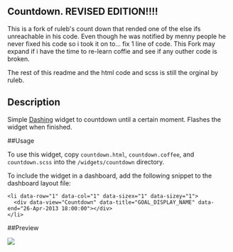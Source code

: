 ## Countdown. REVISED EDITION!!!! 

This is a fork of ruleb's count down that rended one of the else ifs unreachable in his code. Even though he was notified by menny people he never fixed his code so i took it on to... fix 1 line of code. This Fork may expand if i have the time to re-learn coffie and see if any outher code is broken.

The rest of this readme and the html code and scss is still the orginal by ruleb.

## Description

Simple [Dashing](http://shopify.github.com/dashing) widget to countdown until a certain moment.
Flashes the widget when finished.

##Usage

To use this widget, copy `countdown.html`, `countdown.coffee`, and `countdown.scss` into the `/widgets/countdown` directory.

To include the widget in a dashboard, add the following snippet to the dashboard layout file:

    <li data-row="1" data-col="1" data-sizex="1" data-sizey="1">
      <div data-view="Countdown" data-title="GOAL_DISPLAY_NAME" data-end="26-Apr-2013 18:00:00"></div>
    </li>

##Preview

![](http://s13.postimg.org/zc1c0wvbb/countdown.png)